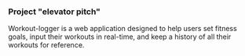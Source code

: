 ### Project "elevator pitch"

Workout-logger is a web application designed to help users set fitness goals, input their workouts in real-time, and keep a history of all their workouts for reference. 
